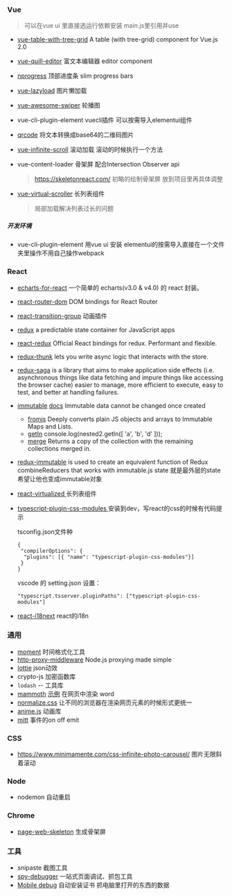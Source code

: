 ### Vue

> 可以在vue ui 里直接选运行依赖安装 main.js里引用并use

- [vue-table-with-tree-grid](https://github.com/MisterTaki/vue-table-with-tree-grid)  A table (with tree-grid) component for Vue.js 2.0

- [vue-quill-editor](https://github.com/surmon-china/vue-quill-editor)  富文本编辑器 editor component

- [nprogress](https://github.com/rstacruz/nprogress) 顶部进度条 slim progress bars

- [vue-lazyload](https://www.npmjs.com/package/vue-lazyload) 图片懒加载

- [vue-awesome-swiper](https://github.surmon.me/vue-awesome-swiper) 轮播图

- vue-cli-plugin-element    vuecli插件 可以按需导入elementui组件

- [qrcode](https://www.npmjs.com/package/qrcode) 将文本转换成base64的二维码图片

- [vue-infinite-scroll](https://www.npmjs.com/package/vue-infinite-scroll) 滚动加载  滚动的时候执行一个方法

- vue-content-loader 骨架屏 配合Intersection Observer api

  > https://skeletonreact.com/ 初略的绘制骨架屏 放到项目里再具体调整

- [vue-virtual-scroller](https://github.com/Akryum/vue-virtual-scroller) 长列表组件 

  > 局部加载解决列表过长的问题

##### 开发环境

- vue-cli-plugin-element  用vue ui 安装     elementui的按需导入直接在一个文件夹里操作不用自己操作webpack

### React

- [echarts-for-react](https://github.com/hustcc/echarts-for-react)  一个简单的 echarts(v3.0 & v4.0) 的 react 封装。

- [react-router-dom](https://reactrouter.com/web/guides/quick-start)   DOM bindings for React Router

- [react-transition-group](https://github.com/reactjs/react-transition-group) 动画插件

- [redux](https://github.com/reduxjs/redux) a predictable state container for JavaScript apps

- [react-redux](https://github.com/reduxjs/react-redux) Official React bindings for redux. Performant and flexible.

- [redux-thunk](https://github.com/reduxjs/redux-thunk) lets you write async logic that interacts with the store.

- [redux-saga](https://github.com/redux-saga/redux-saga) is a library that aims to make application side effects (i.e. asynchronous things like data fetching and impure things like accessing the browser cache) easier to manage, more efficient to execute, easy to test, and better at handling failures.

- [immutable](https://github.com/immutable-js/immutable-js)  [docs](https://immutable-js.github.io/immutable-js/docs/#/) Immutable data cannot be changed once created  
  - [fromjs](https://immutable-js.github.io/immutable-js/docs/#/fromJS)  Deeply converts plain JS objects and arrays to Immutable Maps and Lists.
  - [getIn](https://immutable-js.github.io/immutable-js/docs/#/getIn)    console.log(nested2.getIn([ 'a', 'b', 'd' ])); 
  - [merge](https://immutable-js.github.io/immutable-js/docs/#/merge) Returns a copy of the collection with the remaining collections merged in.
  
- [redux-immutable](https://github.com/gajus/redux-immutable)  is used to create an equivalent function of Redux combineReducers that works with immutable.js state 就是最外层的state希望让他也变成immutable对象

- [react-virtualized ](https://github.com/bvaughn/react-virtualized)长列表组件

- [typescript-plugin-css-modules ](https://github.com/mrmckeb/typescript-plugin-css-modules) 安装到dev，写react的css的时候有代码提示

  tsconfig.json文件种

  ```
  {
   "compilerOptions": {
    "plugins": [{ "name": "typescript-plugin-css-modules"}]
   }
  }
  ```

  vscode 的 setting.json 设置：

  ```
  "typescript.tsserver.pluginPaths": ["typescript-plugin-css-modules"]
  ```

- [react-i18next](https://react.i18next.com/guides/quick-start) react的i18n

### 通用

- [moment](https://momentjs.com/)  时间格式化工具
- [http-proxy-middleware](https://github.com/chimurai/http-proxy-middleware)  Node.js proxying made simple
- [lottie](https://airbnb.io/lottie/#/) json动效
- crypto-js  加密函数库
- `lodash` -- 工具库
- [mammoth](https://github.com/mwilliamson/mammoth.js) [示例](https://jstool.gitlab.io/zh-cn/demo/preview-ms-word-docx-document-in-browser/) 在网页中渲染 word 
- [normalize.css](https://www.npmjs.com/package/normalize.css) 让不同的浏览器在渲染网页元素的时候形式更统一
- [anime.js](https://github.com/juliangarnier/anime/) 动画库
- [mitt](https://github.com/developit/mitt) 事件的on off emit

### CSS

- https://www.minimamente.com/css-infinite-photo-carousel/ 图片无限斜着滚动

### Node

- nodemon 自动重启

### Chrome

- [page-web-skeleton](https://juejin.cn/post/6937939181356187662#comment) 生成骨架屏

### 工具

- snipaste 截图工具
- [spy-debugger](https://github.com/wuchangming/spy-debugger) 一站式页面调试、抓包工具
- [Mobile debug](https://www.mobiledebug.com/) 自动安装证书 抓电脑里打开的东西的数据

